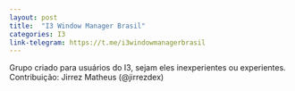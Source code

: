 ```yaml
---
layout: post
title:  "I3 Window Manager Brasil"
categories: I3
link-telegram: https://t.me/i3windowmanagerbrasil
---
```

Grupo criado para usuários do I3, sejam eles inexperientes ou experientes.   
Contribuição: Jirrez Matheus (@jirrezdex)
